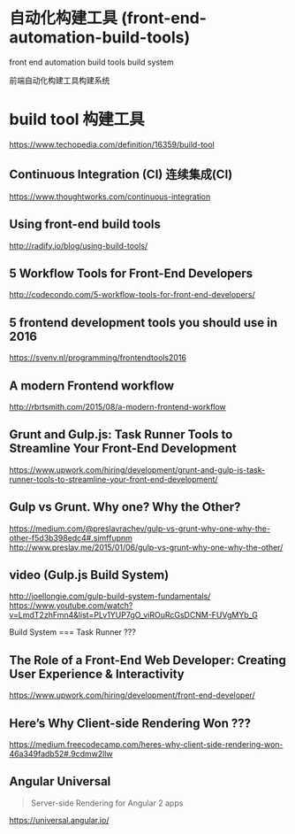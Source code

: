 # 自动化构建工具 (front-end-automation-build-tools)  

front end automation build tools build system  

前端自动化构建工具构建系统  


# build tool 构建工具  
https://www.techopedia.com/definition/16359/build-tool  



## Continuous Integration (CI) 连续集成(CI)  
https://www.thoughtworks.com/continuous-integration  


## Using front-end build tools  
http://radify.io/blog/using-build-tools/  

## 5 Workflow Tools for Front-End Developers  
http://codecondo.com/5-workflow-tools-for-front-end-developers/  

## 5 frontend development tools you should use in 2016  
https://svenv.nl/programming/frontendtools2016  


## A modern Frontend workflow  
http://rbrtsmith.com/2015/08/a-modern-frontend-workflow  


## Grunt and Gulp.js: Task Runner Tools to Streamline Your Front-End Development  
https://www.upwork.com/hiring/development/grunt-and-gulp-js-task-runner-tools-to-streamline-your-front-end-development/  


## Gulp vs Grunt. Why one? Why the Other?  
https://medium.com/@preslavrachev/gulp-vs-grunt-why-one-why-the-other-f5d3b398edc4#.simffupnm  
http://www.preslav.me/2015/01/06/gulp-vs-grunt-why-one-why-the-other/  


## video (Gulp.js Build System)  
http://joellongie.com/gulp-build-system-fundamentals/  
https://www.youtube.com/watch?v=LmdT2zhFmn4&list=PLv1YUP7gO_viROuRcGsDCNM-FUVgMYb_G  

Build System === Task Runner ???


## The Role of a Front-End Web Developer: Creating User Experience & Interactivity  
https://www.upwork.com/hiring/development/front-end-developer/  


## Here’s Why Client-side Rendering Won ???
https://medium.freecodecamp.com/heres-why-client-side-rendering-won-46a349fadb52#.9cdmw2llw  

## Angular Universal  
> Server-side Rendering for Angular 2 apps  

https://universal.angular.io/  







